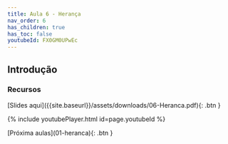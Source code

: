 ```yaml
---
title: Aula 6 - Herança
nav_order: 6
has_children: true
has_toc: false
youtubeId: FX0GM0UPwEc
---
```


## Introdução

### Recursos
<span class="fs-3">
[Slides aqui]({{site.baseurl}}/assets/downloads/06-Heranca.pdf){: .btn }
</span>

{% include youtubePlayer.html id=page.youtubeId %}

<span class="fs-3 float-right">
[Próxima aulas](01-heranca){: .btn }
</span>

